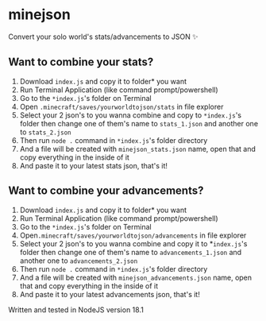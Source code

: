 # minejson
Convert your solo world's stats/advancements to JSON ✨

## Want to combine your stats?
1. Download `index.js` and copy it to folder* you want
2. Run Terminal Application (like command prompt/powershell)
3. Go to the `*index.js`'s folder on Terminal
4. Open `.minecraft/saves/yourworldtojson/stats` in file explorer
5. Select your 2 json's to you wanna combine and copy to `*index.js`'s folder then change one of them's name to `stats_1.json` and another one to `stats_2.json`
6. Then run `node .` command in `*index.js`'s folder directory
7. And a file will be created with `minejson_stats.json` name, open that and copy everything in the inside of it
8. And paste it to your latest stats json, that's it!

## Want to combine your advancements?
1. Download `index.js` and copy it to folder* you want
2. Run Terminal Application (like command prompt/powershell)
3. Go to the `*index.js`'s folder on Terminal
4. Open`.minecraft/saves/yourworldtojson/advancements` in file explorer
5. Select your 2 json's to you wanna combine and copy it to *`index.js`'s folder then change one of them's name to `advancements_1.json` and another one to `advancements_2.json`
6. Then run `node .` command in `*index.js`'s folder directory
7. And a file will be created with `minejson_advancements.json` name, open that and copy everything in the inside of it
8. And paste it to your latest advancements json, that's it!

Written and tested in NodeJS version 18.1
